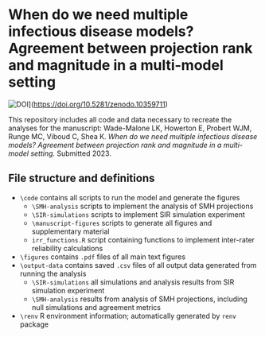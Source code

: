 # When do we need multiple infectious disease models? Agreement between projection rank and magnitude in a multi-model setting

![DOI](https://zenodo.org/badge/DOI/10.5281/zenodo.10359711.svg)](https://doi.org/10.5281/zenodo.10359711)

This repository includes all code and data necessary to recreate the analyses for the manuscript:
Wade-Malone LK, Howerton E, Probert WJM, Runge MC, Viboud C, Shea K. *When do we need multiple infectious disease models? Agreement between projection rank and magnitude in a multi-model setting.* Submitted 2023. 

 ## File structure and definitions
* `\code` contains all scripts to run the model and generate the figures
  * `\SMH-analysis` scripts to implement the analysis of SMH projections
  * `\SIR-simulations` scripts to implement SIR simulation experiment  
  * `\manuscript-figures` scripts to generate all figures and  supplementary material
  * `irr_functions.R` script containing functions to implement inter-rater reliability calculations
* `\figures` contains `.pdf` files of all main text figures 
* `\output-data` contains saved `.csv` files of all output data generated from running the analysis
  * `\SIR-simulations` all simulations and analysis results from SIR simulation experiment 
  * `\SMH-analysis` results from analysis of SMH projections, including null simulations and agreement metrics
* `\renv` R environment information; automatically generated by `renv` package
